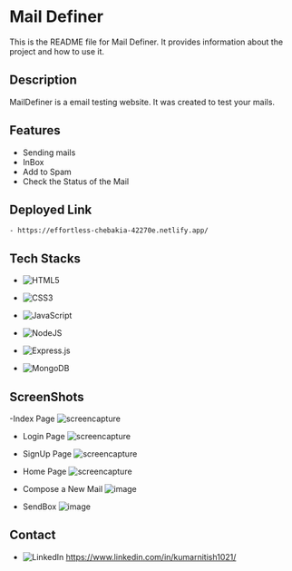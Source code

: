 # Mail Definer

This is the README file for Mail Definer. It provides information about the project and how to use it.

## Description

MailDefiner is a email testing website. It was created to test your mails.

## Features

- Sending mails
- InBox
- Add to Spam
- Check the Status of the Mail

## Deployed Link

    - https://effortless-chebakia-42270e.netlify.app/

## Tech Stacks

- ![HTML5](https://img.shields.io/badge/html5-%23E34F26.svg?style=for-the-badge&logo=html5&logoColor=white)

- ![CSS3](https://img.shields.io/badge/css3-%231572B6.svg?style=for-the-badge&logo=css3&logoColor=white)

- ![JavaScript](https://img.shields.io/badge/javascript-%23323330.svg?style=for-the-badge&logo=javascript&logoColor=%23F7DF1E)

- ![NodeJS](https://img.shields.io/badge/node.js-6DA55F?style=for-the-badge&logo=node.js&logoColor=white)

- ![Express.js](https://img.shields.io/badge/express.js-%23404d59.svg?style=for-the-badge&logo=express&logoColor=%2361DAFB)

- ![MongoDB](https://img.shields.io/badge/MongoDB-%234ea94b.svg?style=for-the-badge&logo=mongodb&logoColor=white)

## ScreenShots

-Index Page
![screencapture](https://user-images.githubusercontent.com/119393513/232226496-4bff552d-9b7a-46cb-862f-e949823513c8.png)

- Login Page
  ![screencapture](https://user-images.githubusercontent.com/119393513/232226563-fc77ab6f-1d82-42a5-a898-31dafa52122e.png)

- SignUp Page
  ![screencapture](https://user-images.githubusercontent.com/119393513/232226733-1996cfaa-c2b7-4567-a66d-543b13b0a076.png)

- Home Page
  ![screencapture](https://user-images.githubusercontent.com/119393513/232226874-8287d8cc-d296-4cd8-8fab-bb85c5fa9587.png)

- Compose a New Mail
  ![image](https://user-images.githubusercontent.com/119393513/232226937-0592e5b5-10db-4499-a659-5bb2dbbe812e.png)

- SendBox
  ![image](https://user-images.githubusercontent.com/119393513/232226973-6ffcd5be-b5f2-4786-89b3-a66749dd27a1.png)

## Contact

- ![LinkedIn](https://img.shields.io/badge/LinkedIn-0077B5?style=for-the-badge&logo=linkedin&logoColor=white) https://www.linkedin.com/in/kumarnitish1021/
